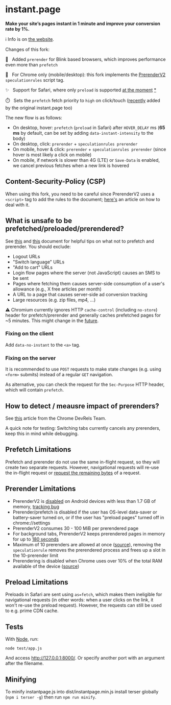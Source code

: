 # instant.page

**Make your site’s pages instant in 1 minute and improve your conversion rate by 1%.**

ℹ️ Info is on [the website](https://instant.page).

Changes of this fork:

 🚀  &nbsp; Added `prerender` for Blink based browsers, which improves performance even more than `prefetch`
 
 🧪  &nbsp; For Chrome only (mobile/desktop): this fork implements the [PrerenderV2](https://chromestatus.com/feature/5197044678393856) `speculationrules` script tag.
 
 ✨  &nbsp; Support for Safari, where only `preload` is supported [at the moment](https://caniuse.com/link-rel-prefetch) [*](#preload-limiations)

 ⏱️  &nbsp; Sets the `prefetch` fetch priority to `high` on click/touch ([recently](https://github.com/instantpage/instant.page/commit/e7648798ac3255f5852bb0856b2bbef90cac1f1a) added by the original instant.page too) 
 
 The new flow is as follows:
 
 - On desktop, hover: `prefetch` (`preload` in Safari) after `HOVER_DELAY` ms (**65 ms** by default, can be set by adding `data-instant-intensity` to the body)
 - On desktop, click: `prerender` + `speculationrules prerender`
 - On mobile, hover & click: `prerender` + `speculationrules prerender` (since hover is most likely a click on mobile)
 - On mobile, if network is slower than 4G (LTE) or `Save-Data` is enabled, we cancel previous fetches when a new link is hovered

## Content-Security-Policy (CSP)

When using this fork, you need to be careful since PrerenderV2 uses a `<script>` tag to add the rules to the document; [here's](https://developer.chrome.com/blog/prerender-pages/#speculation-rules-and-content-security-policy) an article on how to deal with it.

## What is unsafe to be prefetched/preloaded/prerendered?

See [this](https://docs.google.com/document/d/1_9XkDUKMGf2f3tDt1gvQQjfliNLpGyFf36BB1-NUZ98/edit) and [this](https://addyosmani.com/blog/what-not-to-prefetch-prerender/) document for helpful tips on what not to prefetch and prerender. You should exclude:
- Logout URLs
- "Switch language" URLs
- "Add to cart" URLs
- Login flow pages where the server (not JavaScript) causes an SMS to be sent
- Pages where fetching them causes server-side consumption of a user's allowance (e.g., X free articles per month)
- A URL to a page that causes server-side ad conversion tracking
- Large resources (e.g. zip files, mp4, ...)

⚠️ Chromium currently ignores HTTP `cache-control` (including `no-store`) header for prefetch/prerender and generally caches prefetched pages for ~5 minutes. This might change in the [future](https://chromestatus.com/feature/5087526916718592).

### Fixing on the client

Add `data-no-instant` to the `<a>` tag.

### Fixing on the server

It is recommended to use `POST` requests to make state changes (e.g. using `<form>` submits) instead of a regular `GET` navigation.

As alternative, you can check the request for the `Sec-Purpose` HTTP header, which will contain `prefetch`.

## How to detect / meausre impact of prerenders?

See [this](https://developer.chrome.com/blog/prerender-pages/#detecting-and-disabling-prerendering) article from the Chrome DevRels Team.

A quick note for testing: Switching tabs currently cancels any prerenders, keep this in mind while debugging.

## Prefetch Limitations

Prefetch and prerender do not use the same in-flight request, so they will create two separate requests. However, navigational requests will re-use the in-flight request or [request the remaining bytes](https://developer.mozilla.org/en-US/docs/Web/HTTP/Link_prefetching_FAQ#what_happens_if_i_click_on_a_link_while_something_is_being_prefetched) of a request.

## Prerender Limitations

- PrerenderV2 is [disabled](https://source.chromium.org/chromium/chromium/src/+/main:content/browser/preloading/prerender/prerender_host_registry.cc;l=44;drc=61bc5ca953c07dca60dd1e4de000da97e7bc4e3f;bpv=1;bpt=1) on Android devices with less than 1.7 GB of memory, [tracking bug](https://bugs.chromium.org/p/chromium/issues/detail?id=1382697)
- Prerender/prefetch is disabled if the user has OS-level data-saver or battery-saver turned on, or if the user has "preload pages" turned off in chrome://settings
- PrerenderV2 consumes 30 - 100 MiB per prerendered page
- For background tabs, PrerenderV2 keeps prerendered pages in memory for up to [180 seconds](https://source.chromium.org/chromium/chromium/src/+/main:content/browser/preloading/prerender/prerender_host_registry.h;l=61;drc=19f3c214cd4f78e0fe47b2ccafaca406aaacd42f)
- Maximum of 10 prerenders are allowed at once ([source](https://docs.google.com/document/d/1Cp4KK6lVftKcsrrlg5F5yOfXxZZW_jilcOAfbRTIA64/edit)), removing the `speculationrule` removes the prerendered process and frees up a slot in the 10-prerender limit
- Prerendering is disabled when Chrome uses over 10% of the total RAM available of the device ([source](https://source.chromium.org/chromium/chromium/src/+/main:content/browser/preloading/prerender/prerender_host_registry.cc;l=1107;drc=61bc5ca953c07dca60dd1e4de000da97e7bc4e3f))

## Preload Limitations

Preloads in Safari are sent using `as=fetch`, which makes them ineligible for navigational requests (in other words: when a user clicks on the link, it won't re-use the preload request). However, the requests can still be used to e.g. prime CDN cache.

## Tests

With [Node](https://nodejs.org/), run:

`node test/app.js`

And access http://127.0.0.1:8000/. Or specify another port with an argument after the filename.

## Minifying

To minify instantpage.js into dist/instantpage.min.js install terser globally (`npm i terser -g`) then run `npm run minify`.
